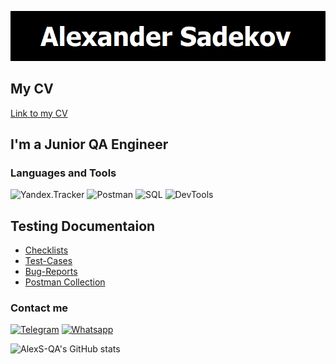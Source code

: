 ![Header](https://github.com/AlexS-QA/AlexS-QA/blob/main/assets/header.png)

## My CV
[Link to my CV]()

## I'm a Junior QA Engineer

### Languages and Tools
![Yandex.Tracker](https://img.shields.io/badge/-ЯндексТрекер-000000??style=for-the-badge&?logo)
![Postman](https://img.shields.io/badge/-Postman-000000??style=for-the-badge&logo=Postman)
![SQL](https://img.shields.io/badge/-PostgreSQL-000000??style=for-the-badge&logo=postgresql)
![DevTools](https://img.shields.io/badge/-DevTools-000000??style=for-the-badge&logo=googlechrome)

## Testing Documentaion

- [Checklists](https://docs.google.com/spreadsheets/d/1xMRvQF985ZvUsZv4oc-L1TpKFQAmEHugvp9nNbt6lW4/edit#gid=1540435533)
- [Test-Cases](https://docs.google.com/spreadsheets/d/12EYpS4KANehIc0AfsJcWFLMJryB49dh8HvqElF1nvD8/edit#gid=1169740291)
- [Bug-Reports](https://tracker.yandex.ru/dashboard/8356#31339)
- [Postman Collection]()

### Contact me
[![Telegram](https://img.shields.io/badge/-Telegram-000000??style=for-the-badge&logo=telegram)](https://t.me/AlexxS-qa)
[![Whatsapp](https://img.shields.io/badge/-Whatsapp-000000??style=for-the-badge&logo=whatsapp)](https://wa.me/89250393563)


![AlexS-QA's GitHub stats](https://github-readme-stats.vercel.app/api?username=AlexS-QA&show_icons=true&theme=merko)